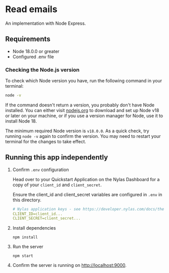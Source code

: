 # Read emails

An implementation with Node Express.

## Requirements

- Node 18.0.0 or greater
- Configured .env file

### Checking the Node.js version

To check which Node version you have, run the following command in your terminal:

```bash
node -v
```

If the command doesn't return a version, you probably don't have Node installed.  You can either visit [nodejs.org](https://nodejs.org/en/) to download and set up Node v18 or later on your machine, or if you use a version manager for Node, use it to install Node 18.

The minimum required Node version is `v18.0.0`. As a quick check, try running `node -v` again to confirm the version. You may need to restart your terminal for the changes to take effect.
## Running this app independently

1. Confirm `.env` configuration

    Head over to your Quickstart Application on the Nylas Dashboard for a copy of your `client_id` and `client_secret`.

    Ensure the client_id and client_secret variables are configured in `.env` in this directory.

    ```yaml
    # Nylas application keys - see https://developer.nylas.com/docs/the-basics/authentication/authorizing-api-requests/#sdk-authentication
    CLIENT_ID=client_id...
    CLIENT_SECRET=client_secret...
    ```

2. Install dependencies

    ```
    npm install
    ```

3. Run the server

    ```
    npm start
    ```
4. Confirm the server is running on [http://localhost:9000](http://localhost:9000).